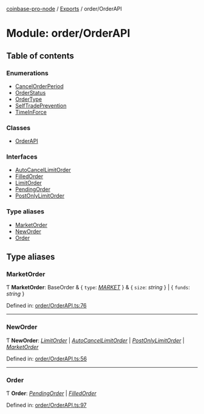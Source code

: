 [coinbase-pro-node](../README.md) / [Exports](../modules.md) / order/OrderAPI

# Module: order/OrderAPI

## Table of contents

### Enumerations

- [CancelOrderPeriod](../enums/order/orderapi.cancelorderperiod.md)
- [OrderStatus](../enums/order/orderapi.orderstatus.md)
- [OrderType](../enums/order/orderapi.ordertype.md)
- [SelfTradePrevention](../enums/order/orderapi.selftradeprevention.md)
- [TimeInForce](../enums/order/orderapi.timeinforce.md)

### Classes

- [OrderAPI](../classes/order/orderapi.orderapi.md)

### Interfaces

- [AutoCancelLimitOrder](../interfaces/order/orderapi.autocancellimitorder.md)
- [FilledOrder](../interfaces/order/orderapi.filledorder.md)
- [LimitOrder](../interfaces/order/orderapi.limitorder.md)
- [PendingOrder](../interfaces/order/orderapi.pendingorder.md)
- [PostOnlyLimitOrder](../interfaces/order/orderapi.postonlylimitorder.md)

### Type aliases

- [MarketOrder](order_orderapi.md#marketorder)
- [NewOrder](order_orderapi.md#neworder)
- [Order](order_orderapi.md#order)

## Type aliases

### MarketOrder

Ƭ **MarketOrder**: BaseOrder & { `type`: [_MARKET_](../enums/order/orderapi.ordertype.md#market) } & { `size`: _string_ } \| { `funds`: _string_ }

Defined in: [order/OrderAPI.ts:76](https://github.com/bennycode/coinbase-pro-node/blob/ac883aa/src/order/OrderAPI.ts#L76)

---

### NewOrder

Ƭ **NewOrder**: [_LimitOrder_](../interfaces/order/orderapi.limitorder.md) \| [_AutoCancelLimitOrder_](../interfaces/order/orderapi.autocancellimitorder.md) \| [_PostOnlyLimitOrder_](../interfaces/order/orderapi.postonlylimitorder.md) \| [_MarketOrder_](order_orderapi.md#marketorder)

Defined in: [order/OrderAPI.ts:56](https://github.com/bennycode/coinbase-pro-node/blob/ac883aa/src/order/OrderAPI.ts#L56)

---

### Order

Ƭ **Order**: [_PendingOrder_](../interfaces/order/orderapi.pendingorder.md) \| [_FilledOrder_](../interfaces/order/orderapi.filledorder.md)

Defined in: [order/OrderAPI.ts:97](https://github.com/bennycode/coinbase-pro-node/blob/ac883aa/src/order/OrderAPI.ts#L97)
